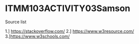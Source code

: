 # ITMM103ACTIVITY03Samson

Source list

1.] https://stackoverflow.com/
2.] https://www.w3resource.com/
3.]https://www.w3schools.com/

